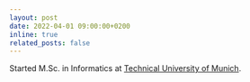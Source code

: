 ```yaml
---
layout: post
date: 2022-04-01 09:00:00+0200
inline: true
related_posts: false
---
```


Started M.Sc. in Informatics at [Technical University of Munich](https://www.tum.de/en/).
